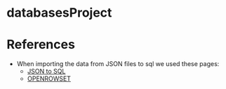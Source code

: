 # databasesProject

# References
* When importing the data from JSON files to sql we used these pages:
  * [JSON to SQL](https://docs.microsoft.com/en-us/sql/relational-databases/json/import-json-documents-into-sql-server?view=sql-server-ver15)
  * [OPENROWSET](https://docs.microsoft.com/en-us/sql/t-sql/functions/openrowset-transact-sql?view=sql-server-ver15)
